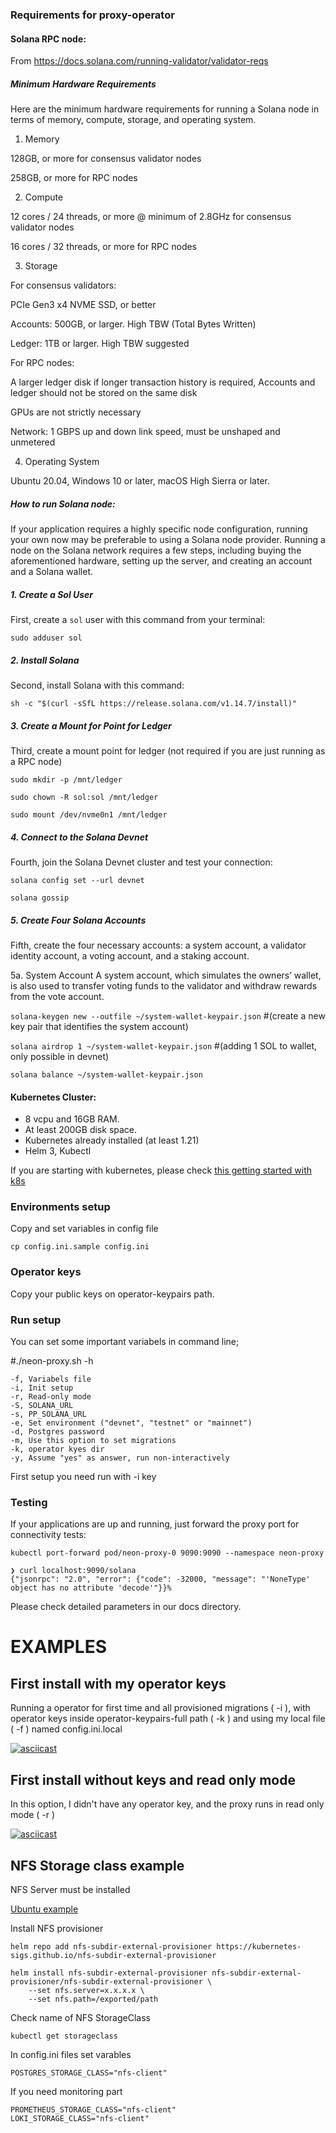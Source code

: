 ### Requirements for proxy-operator

#### Solana RPC node:
From https://docs.solana.com/running-validator/validator-reqs

##### Minimum Hardware Requirements
Here are the minimum hardware requirements for running a Solana node in terms of memory, compute, storage, and operating system.

1. Memory

128GB, or more for consensus validator nodes

258GB, or more for RPC nodes

2. Compute

12 cores / 24 threads, or more @ minimum of 2.8GHz for consensus validator nodes

16 cores / 32 threads, or more for RPC nodes

3. Storage

For consensus validators:

PCIe Gen3 x4 NVME SSD, or better

Accounts: 500GB, or larger. High TBW (Total Bytes Written)

Ledger: 1TB or larger. High TBW suggested

For RPC nodes:

A larger ledger disk if longer transaction history is required, Accounts and ledger should not be stored on the same disk

GPUs are not strictly necessary

Network: 1 GBPS up and down link speed,  must be unshaped and unmetered


4. Operating System

Ubuntu 20.04, Windows 10 or later, macOS High Sierra or later.

##### How to run Solana node:

If your application requires a highly specific node configuration, running your own now may be preferable to using a Solana node provider. Running a node on the Solana network requires a few steps, including buying the aforementioned hardware, setting up the server, and creating an account and a Solana wallet.

##### 1. Create a Sol User
First, create a `sol` user with this command from your terminal:

`sudo adduser sol`

##### 2. Install Solana
Second, install Solana with this command:

`sh -c "$(curl -sSfL https://release.solana.com/v1.14.7/install)"`


##### 3. Create a Mount for Point for Ledger
Third, create a mount point for ledger (not required if you are just running as a RPC node)

`sudo mkdir -p /mnt/ledger`

`sudo chown -R sol:sol /mnt/ledger`

`sudo mount /dev/nvme0n1 /mnt/ledger`

##### 4. Connect to the Solana Devnet
Fourth, join the Solana Devnet cluster and test your connection:

`solana config set --url devnet`

`solana gossip`

##### 5. Create Four Solana Accounts
Fifth, create the four necessary accounts: a system account, a validator identity account, a voting account, and a staking account.

5a. System Account
A system account, which simulates the owners’ wallet, is also used to transfer voting funds to the validator and withdraw rewards from the vote account.

`solana-keygen new --outfile ~/system-wallet-keypair.json`  #(create a new key pair that identifies the system account)

`solana airdrop 1 ~/system-wallet-keypair.json` #(adding 1 SOL to wallet, only possible in devnet)

`solana balance ~/system-wallet-keypair.json`

#### Kubernetes Cluster:

- 8 vcpu and 16GB RAM.
- At least 200GB disk space.
- Kubernetes already installed (at least 1.21)
- Helm 3, Kubectl

If you are starting with kubernetes, please check [this getting started with k8s](https://github.com/neonlabsorg/infrastructure-kubernetes/blob/main/docs/k8s-setup-with-k0s.MD)

### Environments setup

Copy and set variables in config file
    
    cp config.ini.sample config.ini



### Operator keys

Copy your public keys on operator-keypairs path.


### Run setup

You can set some important variabels in command line;

#./neon-proxy.sh -h

    -f, Variabels file
    -i, Init setup
    -r, Read-only mode
    -S, SOLANA_URL 
    -s, PP_SOLANA_URL 
    -e, Set environment ("devnet", "testnet" or "mainnet")  
    -d, Postgres password
    -m, Use this option to set migrations
    -k, operator kyes dir
    -y, Assume "yes" as answer, run non-interactively

First setup you need run with -i key

### Testing

If your applications are up and running, just forward the proxy port for connectivity tests:

    kubectl port-forward pod/neon-proxy-0 9090:9090 --namespace neon-proxy
    
    ❯ curl localhost:9090/solana
    {"jsonrpc": "2.0", "error": {"code": -32000, "message": "'NoneType' object has no attribute 'decode'"}}%  
    
Please check detailed parameters in our docs directory.

# EXAMPLES

## First install with my operator keys

Running a operator for first time and all provisioned migrations ( -i ), with operator keys inside operator-keypairs-full path ( -k ) and using my local file ( -f ) named config.ini.local

[![asciicast](https://asciinema.org/a/Wr91t5WbJBaWs7AH5m7VXbMBG.svg)](https://asciinema.org/a/Wr91t5WbJBaWs7AH5m7VXbMBG)

## First install without keys and read only mode

In this option, I didn't have any operator key, and the proxy runs in read only mode ( -r )

[![asciicast](https://asciinema.org/a/aQygYbL2dnszJNm5Pw1f8rGZ7.svg)](https://asciinema.org/a/aQygYbL2dnszJNm5Pw1f8rGZ7)

   


## NFS Storage class example

NFS Server must be installed

[Ubuntu example](https://ubuntu.com/server/docs/service-nfs/)

Install NFS provisioner

    helm repo add nfs-subdir-external-provisioner https://kubernetes-sigs.github.io/nfs-subdir-external-provisioner

    helm install nfs-subdir-external-provisioner nfs-subdir-external-provisioner/nfs-subdir-external-provisioner \
        --set nfs.server=x.x.x.x \
        --set nfs.path=/exported/path


Check name of NFS StorageClass

    kubectl get storageclass

In config.ini files set varables 

    POSTGRES_STORAGE_CLASS="nfs-client"

If you need monitoring part

    PROMETHEUS_STORAGE_CLASS="nfs-client"
    LOKI_STORAGE_CLASS="nfs-client"